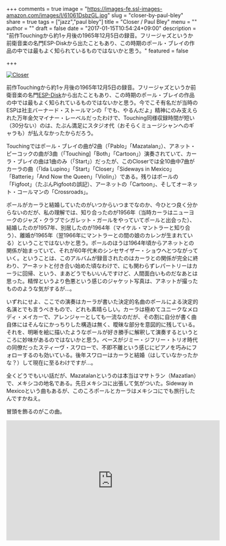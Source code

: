 +++
comments = true
image = "https://images-fe.ssl-images-amazon.com/images/I/61061DsbzGL.jpg"
slug = "closer-by-paul-bley"
share = true
tags = ["jazz","paul bley"]
title = "Closer / Paul Bley"
menu = ""
author = ""
draft = false
date = "2017-01-15T10:54:24+09:00"
description = "前作Touchingから約1ヶ月後の1965年12月5日の録音。フリージャズというか前衛音楽の名門ESP-Diskから出たこともあり、この時期のポール・ブレイの作品の中では最もよく知られているものではないかと思う。"
featured = false

+++

<a href="http://www.amazon.co.jp/exec/obidos/ASIN/B014CQZ0VQ/myhumangetsme-22/ref=nosim/" name="amazletlink" target="_blank"><img src="https://images-fe.ssl-images-amazon.com/images/I/61061DsbzGL.jpg" alt="Closer" style="border: none;" /></a>

前作Touchingから約1ヶ月後の1965年12月5日の録音。フリージャズというか前衛音楽の名門[ESP-Disk](http://www.espdisk.com/)から出たこともあり、この時期のポール・ブレイの作品の中では最もよく知られているものではないかと思う。今でこそ有名だが当時のESPは社主バーナード・ストールマンの「でも、やるんだよ」精神にのみ支えられた万年金欠マイナー・レーベルだったわけで、Touching同様収録時間が短い（30分ない）のは、たぶん満足にスタジオ代（おそらくミュージシャンへのギャラも）が払えなかったからだろう。

Touchingではポール・ブレイの曲が2曲（「Pablo」「Mazatalan」）、アネット・ピーコックの曲が3曲（「Touching]「Both」「Cartoon」）演奏されていて、カーラ・ブレイの曲は1曲のみ（「Start」）だったが、このCloserでは全10曲中7曲がカーラの曲（「Ida Lupino」「Start」「Closer」「Sideways in Mexico」「Batterie」「And Now the Queen」「Violin」）である。残りはポールの「Figfoot」（たぶんPigfootの誤記）、アーネットの「Cartoon」、そしてオーネット・コールマンの「Crossroads」。

ポールがカーラと結婚していたのがいつからいつまでなのか、今ひとつ良く分からないのだが、私の理解では、知り合ったのが1956年（当時カーラはニューヨークのジャズ・クラブでシガレット・ガールをやっていてポールと出会った）、結婚したのが1957年、別居したのが1964年（マイケル・マントラーと知り合う）、離婚が1965年（翌1966年にマントラーとの間の娘のカレンが生まれている）ということではないかと思う。ポールのほうは1964年頃からアネットとの関係が始まっていて、それが60年代末のシンセサイザー・ショウへとつながっていく。ということは、このアルバムが録音されたのはカーラとの関係が完全に終わり、アーネットと付き合い始めた頃なわけで、にも関わらずレパートリーはカーラに回帰、という、まあどうでもいいんですけど、人間面白いものだなあとは思った。精悍というより色悪という感じのジャケット写真は、アネットが撮ったもののような気がするが…。

いずれにせよ、ここでの演奏はカーラが書いた決定的名曲のポールによる決定的名演とでも言うべきもので、どれも素晴らしい。カーラは極めてユニークなメロディ・メイカーで、アレンジャーとしても一流なのだが、その割に自分が書く曲自体にはそんなにかっちりした構造は無く、曖昧な部分を意図的に残している。それを、明晰を絵に描いたようなポールが好き勝手に解釈して演奏するというところに妙味があるのではないかと思う。ベースがジミー・ジフリー・トリオ時代の同僚だったスティーヴ・スワローで、不即不離という感じにピアノを巧みにフォローするのも効いている。後年スワローはカーラと結婚（はしていなかったかな？）して現在に至るわけですが…。

全くどうでもいい話だが、Mazatalanというのは本当はマサトラン（Mazatlan）で、メキシコの地名である。先日メキシコに出張して気がついた。Sideway in Mexicoという曲もあるが、このころポールとカーラはメキシコにでも旅行したんですかねえ。

冒頭を飾るのがこの曲。

<iframe width="560" height="315" src="https://www.youtube.com/embed/EYnrtXiA0TA" frameborder="0" allowfullscreen></iframe>

